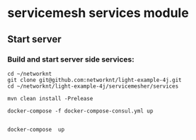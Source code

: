 # servicemesh services module

## Start server

### Build and start server side services:

  ```
 cd ~/networknt
 git clone git@github.com:networknt/light-example-4j.git
 cd ~/networknt/light-example-4j/servicemesher/services

 mvn clean install -Prelease

 docker-compose -f docker-compose-consul.yml up

 
docker-compose  up

  ```